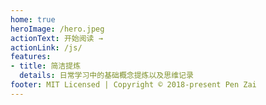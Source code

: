```yaml
---
home: true
heroImage: /hero.jpeg
actionText: 开始阅读 →
actionLink: /js/
features:
- title: 简洁提炼
  details: 日常学习中的基础概念提炼以及思维记录
footer: MIT Licensed | Copyright © 2018-present Pen Zai
---
```

